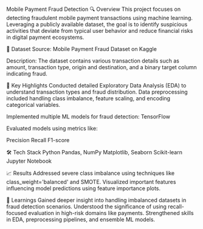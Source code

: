  Mobile Payment Fraud Detection
🔍 Overview
This project focuses on detecting fraudulent mobile payment transactions using machine learning. Leveraging a publicly available dataset, the goal is to identify suspicious activities that deviate from typical user behavior and reduce financial risks in digital payment ecosystems.

🧾 Dataset
Source: Mobile Payment Fraud Dataset on Kaggle

Description: The dataset contains various transaction details such as amount, transaction type, origin and destination, and a binary target column indicating fraud.

🚀 Key Highlights
Conducted detailed Exploratory Data Analysis (EDA) to understand transaction types and fraud distribution.
Data preprocessing included handling class imbalance, feature scaling, and encoding categorical variables.

Implemented multiple ML models for fraud detection:
TensorFlow

Evaluated models using metrics like:

Precision
Recall
F1-score

🛠️ Tech Stack
Python
Pandas, NumPy
Matplotlib, Seaborn
Scikit-learn
Jupyter Notebook

📈 Results
Addressed severe class imbalance using techniques like class_weight='balanced' and SMOTE.
Visualized important features influencing model predictions using feature importance plots.

🧠 Learnings
Gained deeper insight into handling imbalanced datasets in fraud detection scenarios.
Understood the significance of using recall-focused evaluation in high-risk domains like payments.
Strengthened skills in EDA, preprocessing pipelines, and ensemble ML models.
